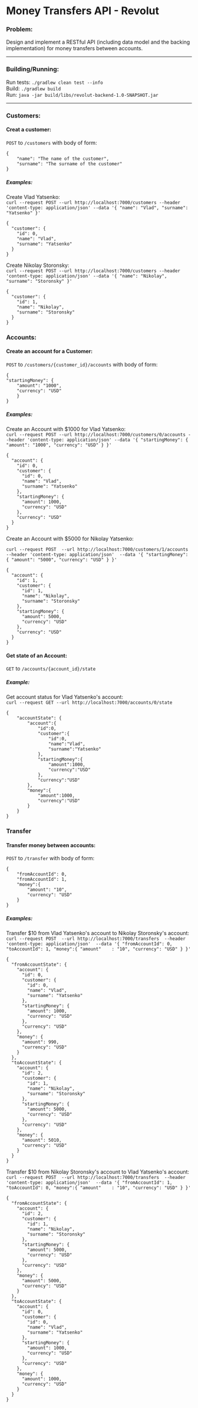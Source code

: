 # Money Transfers API - Revolut

### Problem:
Design and implement a RESTful API (including data model and the backing implementation)
for money transfers between accounts.

---

### Building/Running:

Run tests: `./gradlew clean test --info`  
Build: `./gradlew build`  
Run: `java -jar build/libs/revolut-backend-1.0-SNAPSHOT.jar`

---

### Customers:
#### Creat a customer:  
`POST` to `/customers` with body of form:
```
{
    "name": "The name of the customer",
    "surname": "The surname of the customer"
}
```


##### Examples:

Create Vlad Yatsenko:  
`curl --request POST
   --url http://localhost:7000/customers
   --header 'content-type: application/json'
   --data '{
 	"name": "Vlad",
 	"surname": "Yatsenko"
 }'`

```
{
  "customer": {
    "id": 0,
    "name": "Vlad",
    "surname": "Yatsenko"
  }
}
```

Create Nikolay Storonsky:  
`curl --request POST
   --url http://localhost:7000/customers
   --header 'content-type: application/json'
   --data '{
 	"name": "Nikolay",
 	"surname": "Storonsky"
 }'`
 
 ```
 {
   "customer": {
     "id": 1,
     "name": "Nikolay",
     "surname": "Storonsky"
   }
 }
 ```




### Accounts:
#### Create an account for a Customer:  
`POST` to `/customers/{customer_id}/accounts` with body of form:
```
{
"startingMoney": {
    "amount": "1000",
    "currency": "USD"
    }
}
```

##### Examples:
Create an Account with $1000 for Vlad Yatsenko:  
`curl --request POST
   --url http://localhost:7000/customers/0/accounts
   --header 'content-type: application/json'
   --data '{
 	"startingMoney": {
 		"amount": "1000",
 		"currency": "USD"
 	}
 }'`

```
{
  "account": {
    "id": 0,
    "customer": {
      "id": 0,
      "name": "Vlad",
      "surname": "Yatsenko"
    },
    "startingMoney": {
      "amount": 1000,
      "currency": "USD"
    },
    "currency": "USD"
  }
}
```
 
Create an Account with $5000 for Nikolay Yatsenko:
 
 `curl --request POST 
    --url http://localhost:7000/customers/1/accounts 
    --header 'content-type: application/json' 
    --data '{
  	"startingMoney": {
  		"amount": "5000",
  		"currency": "USD"
  	}
  }'`

  ```
  {
    "account": {
      "id": 1,
      "customer": {
        "id": 1,
        "name": "Nikolay",
        "surname": "Storonsky"
      },
      "startingMoney": {
        "amount": 5000,
        "currency": "USD"
      },
      "currency": "USD"
    }
  }
  ```
  
#### Get state of an Account:
`GET` to `/accounts/{account_id}/state`

##### Example:

Get account status for Vlad Yatsenko's account:  
`curl --request GET --url http://localhost:7000/accounts/0/state`

```
{
    "accountState": {
        "account":{
            "id":0,
            "customer":{
                "id":0,
                "name":"Vlad",
                "surname":"Yatsenko"
            },
            "startingMoney":{
                "amount":1000,
                "currency":"USD"
            },
            "currency":"USD"
        },
        "money":{
            "amount":1000,
            "currency":"USD"
        }
    }
}
```

  
### Transfer
#### Transfer money between accounts:  
`POST` to `/transfer` with body of form:
```
{
    "fromAccountId": 0,
    "fromAccountId": 1,
    "money":{
        "amount": "10",
        "currency": "USD"
    }
}
```
##### Examples:
Transfer $10 from Vlad Yatsenko's account to Nikolay Storonsky's account:    
`curl --request POST 
   --url http://localhost:7000/transfers 
   --header 'content-type: application/json' 
   --data '{
 	"fromAccountId": 0,
 	"toAccountId": 1,
 	"money":{
 		"amount"	: "10",
 		"currency": "USD"
 	}
 }'`

 ```
 {
   "fromAccountState": {
     "account": {
       "id": 0,
       "customer": {
         "id": 0,
         "name": "Vlad",
         "surname": "Yatsenko"
       },
       "startingMoney": {
         "amount": 1000,
         "currency": "USD"
       },
       "currency": "USD"
     },
     "money": {
       "amount": 990,
       "currency": "USD"
     }
   },
   "toAccountState": {
     "account": {
       "id": 2,
       "customer": {
         "id": 1,
         "name": "Nikolay",
         "surname": "Storonsky"
       },
       "startingMoney": {
         "amount": 5000,
         "currency": "USD"
       },
       "currency": "USD"
     },
     "money": {
       "amount": 5010,
       "currency": "USD"
     }
   }
 }
 ```
 
Transfer $10 from Nikolay Storonsky's account to Vlad Yatsenko's account:   
 `curl --request POST 
    --url http://localhost:7000/transfers 
    --header 'content-type: application/json' 
    --data '{
  	"fromAccountId": 1,
  	"toAccountId": 0,
  	"money":{
  		"amount"	: "10",
  		"currency": "USD"
  	}
  }'`

  ```
  {
    "fromAccountState": {
      "account": {
        "id": 2,
        "customer": {
          "id": 1,
          "name": "Nikolay",
          "surname": "Storonsky"
        },
        "startingMoney": {
          "amount": 5000,
          "currency": "USD"
        },
        "currency": "USD"
      },
      "money": {
        "amount": 5000,
        "currency": "USD"
      }
    },
    "toAccountState": {
      "account": {
        "id": 0,
        "customer": {
          "id": 0,
          "name": "Vlad",
          "surname": "Yatsenko"
        },
        "startingMoney": {
          "amount": 1000,
          "currency": "USD"
        },
        "currency": "USD"
      },
      "money": {
        "amount": 1000,
        "currency": "USD"
      }
    }
  }
  ```